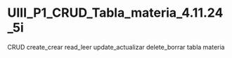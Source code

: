 # UIII_P1_CRUD_Tabla_materia_4.11.24_5i
CRUD create_crear read_leer  update_actualizar delete_borrar tabla materia
